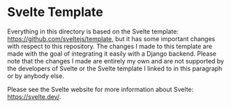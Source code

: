 # Svelte Template

Everything in this directory is based on the Svelte template: https://github.com/sveltejs/template, but it has some important changes with respect to this repository. The changes I made to this template are made with the goal of integrating it easily with a Django backend. Please note that the changes I made are entirely my own and are not supported by the developers of Svelte or the Svelte template I linked to in this paragraph or by anybody else.

Please see the Svelte website for more information about Svelte: https://svelte.dev/.
